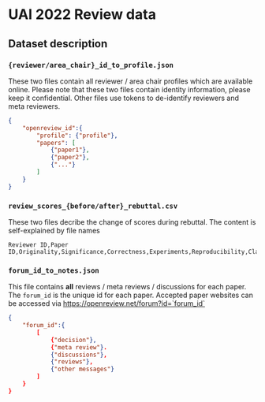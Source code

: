 # UAI 2022 Review data

## Dataset description

### `{reviewer/area_chair}_id_to_profile.json`
These two files contain all reviewer / area chair profiles which are available online. Please note that these two files contain identity information, please keep it confidential. Other files use tokens to de-identify reviewers and meta reviewers.

```json
{
    "openreview_id":{
        "profile": {"profile"},
        "papers": [
            {"paper1"},
            {"paper2"},
            {"..."}
        ]
    }
}
```
### `review_scores_{before/after}_rebuttal.csv`
These two files decribe the change of scores during rebuttal. The content is self-explained by file names
```csv
Reviewer ID,Paper ID,Originality,Significance,Correctness,Experiments,Reproducibility,Clarity,Overall
```
### `forum_id_to_notes.json`
This file contains **all** reviews / meta reviews / discussions for each paper. The `forum_id` is the unique id for each paper. Accepted paper websites can be accessed via https://openreview.net/forum?id=`forum_id`


```json
{
    "forum_id":{
        [
            {"decision"},
            {"meta review"}.
            {"discussions"},
            {"reviews"},
            {"other messages"}
        ]
    }
}
```